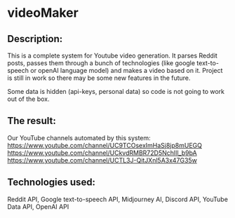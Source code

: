 # videoMaker
## Description:
This is a complete system for Youtube video generation. It parses Reddit posts, passes them through a bunch of technologies (like google text-to-speech or openAI language model) and makes a video based on it. Project is still in work so there may be some new features in the future.

Some data is hidden (api-keys, personal data) so code is not going to work out of the box.

## The result:
Our YouTube channels automated by this system:
https://www.youtube.com/channel/UC9TCOsexImHaSj8jp8mUEGQ
https://www.youtube.com/channel/UCkvdRMBR72D5NchlIl_b9bA
https://www.youtube.com/channel/UCTL3J-QitJXnl5A3x47G35w

## Technologies used:
Reddit API, Google text-to-speech API, Midjourney AI, Discord API, YouTube Data API, OpenAI API 
